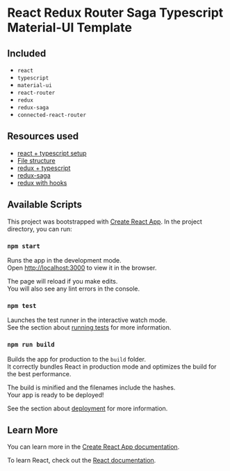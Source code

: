 # React Redux Router Saga Typescript Material-UI Template

## Included

- `react`
- `typescript`
- `material-ui`
- `react-router`
- `redux`
- `redux-saga`
- `connected-react-router`

## Resources used

- [react + typescript setup](https://create-react-app.dev/docs/adding-typescript)
- [File structure](https://medium.com/@Charles_Stover/optimal-file-structure-for-react-applications-f3e35ad0a145)
- [redux + typescript](https://redux.js.org/recipes/usage-with-typescript)
- [redux-saga](https://redux-saga.js.org/)
- [redux with hooks](https://react-redux.js.org/next/api/hooks#recipe-useactions)

## Available Scripts

This project was bootstrapped with [Create React App](https://github.com/facebook/create-react-app).
In the project directory, you can run:

### `npm start`

Runs the app in the development mode.<br>
Open [http://localhost:3000](http://localhost:3000) to view it in the browser.

The page will reload if you make edits.<br>
You will also see any lint errors in the console.

### `npm test`

Launches the test runner in the interactive watch mode.<br>
See the section about [running tests](https://facebook.github.io/create-react-app/docs/running-tests) for more information.

### `npm run build`

Builds the app for production to the `build` folder.<br>
It correctly bundles React in production mode and optimizes the build for the best performance.

The build is minified and the filenames include the hashes.<br>
Your app is ready to be deployed!

See the section about [deployment](https://facebook.github.io/create-react-app/docs/deployment) for more information.

## Learn More

You can learn more in the [Create React App documentation](https://facebook.github.io/create-react-app/docs/getting-started).

To learn React, check out the [React documentation](https://reactjs.org/).
